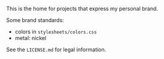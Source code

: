 This is the home for projects that express my personal brand.

Some brand standards:
 * colors in `stylesheets/colors.css`
 * metal: nickel

See the `LICENSE.md` for legal information.
